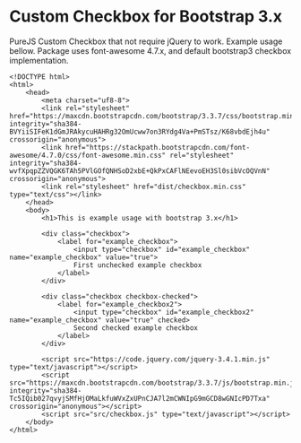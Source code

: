 # Custom Checkbox for Bootstrap 3.x
PureJS Custom Checkbox that not require jQuery to work. Example usage bellow. 
Package uses font-awesome 4.7.x, and default bootstrap3 checkbox implementation.


    <!DOCTYPE html>
    <html>
        <head>
            <meta charset="uf8-8">
            <link rel="stylesheet" href="https://maxcdn.bootstrapcdn.com/bootstrap/3.3.7/css/bootstrap.min.css" integrity="sha384-BVYiiSIFeK1dGmJRAkycuHAHRg32OmUcww7on3RYdg4Va+PmSTsz/K68vbdEjh4u" crossorigin="anonymous">
            <link href="https://stackpath.bootstrapcdn.com/font-awesome/4.7.0/css/font-awesome.min.css" rel="stylesheet" integrity="sha384-wvfXpqpZZVQGK6TAh5PVlGOfQNHSoD2xbE+QkPxCAFlNEevoEH3Sl0sibVcOQVnN" crossorigin="anonymous">
            <link rel="stylesheet" href="dist/checkbox.min.css" type="text/css"></link>
        </head>
        <body>
            <h1>This is example usage with bootstrap 3.x</h1>
        
            <div class="checkbox">
                <label for="example_checkbox">
                    <input type="checkbox" id="example_checkbox" name="example_checkbox" value="true">
                    First unchecked example checkbox
                </label>
            </div>
        
            <div class="checkbox checkbox-checked">
                <label for="example_checkbox2">
                    <input type="checkbox" id="example_checkbox2" name="example_checkbox" value="true" checked>
                    Second checked example checkbox
                </label>
            </div>
        
            <script src="https://code.jquery.com/jquery-3.4.1.min.js" type="text/javascript"></script>
            <script src="https://maxcdn.bootstrapcdn.com/bootstrap/3.3.7/js/bootstrap.min.js" integrity="sha384-Tc5IQib027qvyjSMfHjOMaLkfuWVxZxUPnCJA7l2mCWNIpG9mGCD8wGNIcPD7Txa" crossorigin="anonymous"></script>
            <script src="src/checkbox.js" type="text/javascript"></script>
        </body>
    </html>
